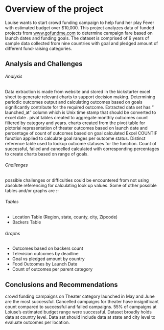 # Overview of the project

Louise wants to start crowd funding campaign to help fund her play Fever with estimated budget over $10,000. This project analyzes data of funded projects from www.gofundme.com to determine campaign fare based on launch dates and funding goals.
The dataset is comprised of 9 years of sample data collected from nine countries with goal and pledged amount of different fund-raising categories.
## Analysis and Challenges
###### Analysis
Data extraction is made from website and stored in the kickstarter excel sheet to generate relevant charts to support decision making. Determining periodic outcomes output and calculating outcomes based on goals significantly contribute for the required outcome.
Extracted data set has “ launched_at” column which is Unix time stamp that should be converted to excel date . pivot tables created to aggregate monthly outcomes count filtered by category and years.
charts created from the pivot table for pictorial representation of theater outcomes based on launch date and percentage of count of outcomes based on goal calculated
Excel  COUNTIF function applied to calculate goal ranges per outcome status. Distinct reference table used to lookup outcome statuses for the function.
Count of successful, failed and cancelled calculated with corresponding percentages  to create charts based on range of goals.
###### Challenges
possible challenges or difficulties could be encountered from not using absolute referencing for calculating look up values.
Some of other possible tables and/or graphs are :-

###### Tables                 
  *  Location Table (Region, state, county, city, Zipcode)
  *  Backers Table

###### Graphs
  *  Outcomes based on backers count
  *  Television outcomes by deadline
  *  Goal vs pledged amount by country
  *  Food Outcomes by Launch Date
  *  Count of outcomes per parent category

## Conclusions and Recommendations
crowd funding campaigns on Theater category launched in May and June are the most successful.
Cancelled campaigns for theater have insignificant count compared to successful and failed campaigns.
55% of campaigns at Loiuse’s estimated budget range were successful.
Dataset broadly holds data at country level. Data set should include data at state and city level to evaluate outcomes per location. 




